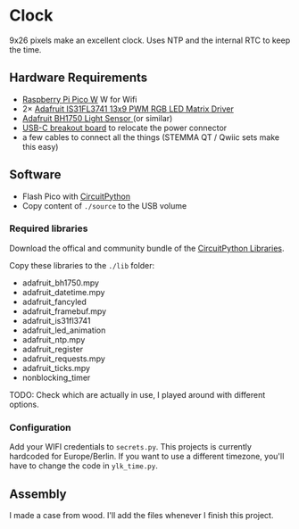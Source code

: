 # Clock

9x26 pixels make an excellent clock. Uses NTP and the internal RTC to keep the time.


## Hardware Requirements

- [Raspberry Pi Pico W](https://www.raspberrypi.com/products/raspberry-pi-pico/) W for Wifi
- 2× [Adafruit IS31FL3741 13x9 PWM RGB LED Matrix Driver](https://www.adafruit.com/product/5201#technical-details)
- [Adafruit BH1750 Light Sensor ](https://www.adafruit.com/product/4681) (or similar)
- [USB-C breakout board](https://www.adafruit.com/product/4090) to relocate the power connector
- a few cables to connect all the things (STEMMA QT / Qwiic sets make this easy)

## Software 

- Flash Pico with [CircuitPython](https://circuitpython.org)
- Copy content of `./source` to the USB volume

### Required libraries

Download the offical and community bundle of the [CircuitPython Libraries](https://circuitpython.org/libraries).

Copy these libraries to the `./lib` folder:

- adafruit_bh1750.mpy
- adafruit_datetime.mpy
- adafruit_fancyled
- adafruit_framebuf.mpy
- adafruit_is31fl3741
- adafruit_led_animation
- adafruit_ntp.mpy
- adafruit_register
- adafruit_requests.mpy
- adafruit_ticks.mpy
- nonblocking_timer

TODO: Check which are actually in use, I played around with different options.

### Configuration

Add your WIFI credentials to `secrets.py`. This projects is currently hardcoded for Europe/Berlin. If you want to use a different timezone, you'll have to change the code in `ylk_time.py`.

## Assembly

I made a case from wood. I'll add the files whenever I finish this project. 
